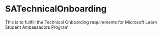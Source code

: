 # SATechnicalOnboarding
This is to fullfill the Technical Onboarding requirements for Microsoft Learn Student Ambassadors Program
